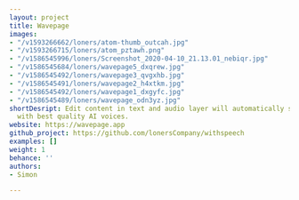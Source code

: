 ```yaml
---
layout: project
title: Wavepage
images:
- "/v1593266662/loners/atom-thumb_outcah.jpg"
- "/v1593266715/loners/atom_pztawh.png"
- "/v1586545996/loners/Screenshot_2020-04-10_21.13.01_nebiqr.jpg"
- "/v1586545684/loners/wavepage5_dxqrew.jpg"
- "/v1586545492/loners/wavepage3_qvgxhb.jpg"
- "/v1586545491/loners/wavepage2_h4xtkm.jpg"
- "/v1586545492/loners/wavepage1_dxgyfc.jpg"
- "/v1586545489/loners/wavepage_odn3yz.jpg"
shortDesript: Edit content in text and audio layer will automatically synchronize
  with best quality AI voices.
website: https://wavepage.app
github_project: https://github.com/lonersCompany/withspeech
examples: []
weight: 1
behance: ''
authors:
- Simon

---
```

